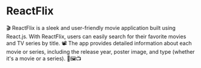# ReactFlix
🎬 ReactFlix is a sleek and user-friendly movie application built using React.js. With ReactFlix, users can easily search for their favorite movies and TV series by title. 📽️ The app provides detailed information about each movie or series, including the release year, poster image, and type (whether it's a movie or a series). 📅🖼️📺
